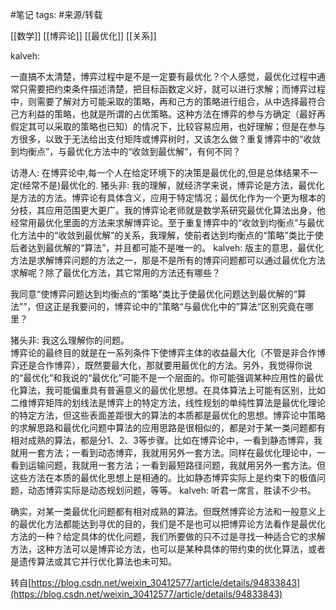 #笔记 
tags: #来源/转载 


[[数学]]
[[博弈论]]
[[最优化]]
[[关系]]

kalveh: 

一直搞不太清楚，博弈过程中是不是一定要有最优化？个人感觉，最优化过程中通常只需要把约束条件描述清楚，把目标函数定义好，就可以进行求解；而博弈过程中，则需要了解对方可能采取的策略，再和己方的策略进行组合，从中选择最符合己方利益的策略，也就是所谓的占优策略。这种方法在博弈的参与方确定（最好再假定其可以采取的策略也已知）的情况下，比较容易应用，也好理解；但是在参与方很多，以致于无法给出支付矩阵或博弈树时，又该怎么做？重复博弈中的“收敛到均衡点”，与最优化方法中的“收敛到最优解”，有何不同？ 

访港人: 在博弈论中,每一个人在给定环境下的决策是最优化的,但是总体结果不一定(经常不是)最优化的. 猪头非: 我的理解，就经济学来说，博弈论是方法，最优化是方法的方法。博弈论有具体含义，应用于特定情况；最优化作为一个更为根本的分枝，其应用范围更大更广。我的博弈论老师就是数学系研究最优化算法出身，他经常用最优化里面的方法来求解博弈论。至于重复博弈中的“收敛到均衡点”与最优化方法中的“收敛到最优解”的关系，我理解，使前者达到均衡点的“策略”类比于使后者达到最优解的“算法”，并且都可能不是唯一的。 kalveh: 版主的意思，最优化方法是求解博弈问题的方法之一，那是不是所有的博弈问题都可以通过最优化方法求解呢？除了最优化方法，其它常用的方法还有哪些？

我同意“使博弈问题达到均衡点的“策略”类比于使最优化问题达到最优解的“算法””，但这正是我要问的，博弈论中的”策略“与最优化中的”算法“区别究竟在哪里？ 

  
猪头非: 我这么理解你的问题。  
博弈论的最终目的就是在一系列条件下使博弈主体的收益最大化（不管是非合作博弈还是合作博弈），既然要最大化，那就要用最优化的方法。另外，我觉得你说的“最优化”和我说的“最优化”可能不是一个层面的。你可能强调某种应用性的最优化算法，我可能偏重具有普遍意义的最优化思想。在具体算法上可能有区别，比如二维博弈矩阵的划线法是博弈上的特定方法，线性规划的单纯性算法是最优化理论的特定方法，但这些表面差距很大的算法的本质都是最优化的思想。博弈论中策略的求解思路和最优化问题中算法的应用思路是很相似的，都是对于某一类问题都有相对成熟的算法，都是分1、2、3等步骤。比如在博弈论中，一看到静态博弈，我就用一套方法；一看到动态博弈，我就用另外一套方法。同样在最优化理论中，一看到运输问题，我就用一套方法；一看到最短路径问题，我就用另外一套方法。但这些方法在本质的最优化思想上是相通的。比如静态博弈实际上是约束下的极值问题，动态博弈实际是动态规划问题，等等。 kalveh: 听君一席言，胜读不少书。

确实，对某一类最优化问题都有相对成熟的算法。但既然博弈论方法和一般意义上的最优化方法都能达到寻优的目的，我们是不是也可以把博弈论方法看作是最优化方法的一种？给定具体的优化问题，我们所要做的只不过是寻找一种适合它的求解方法，这种方法可以是博弈论方法，也可以是某种具体的带约束的优化算法，或者是遗传算法或其它并行优化算法也未可知。

  
转自[https://blog.csdn.net/weixin_30412577/article/details/94833843](https://blog.csdn.net/weixin_30412577/article/details/94833843)